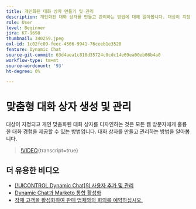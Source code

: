 ```yaml
---
title: 개인화된 대화 상자 만들기 및 관리
description: 개인화된 대화 상자를 만들고 관리하는 방법에 대해 알아봅니다. 대상이 지정되고 개인 맞춤화된 대화 상자를 디자인하는 것은 모든 웹 방문자에게 훌륭한 대화 경험을 제공할 수 있는 방법입니다.
role: User
level: Beginner
jira: KT-9698
thumbnail: 340259.jpeg
exl-id: 1c02fc09-feec-4506-9941-76ceeb1e3520
feature: Dynamic Chat
source-git-commit: 63d4aea1c818d35724c0cdc14e69ea00eb06b4a0
workflow-type: tm+mt
source-wordcount: '93'
ht-degree: 0%

---
```


# 맞춤형 대화 상자 생성 및 관리

대상이 지정되고 개인 맞춤화된 대화 상자를 디자인하는 것은 모든 웹 방문자에게 훌륭한 대화 경험을 제공할 수 있는 방법입니다. 대화 상자를 만들고 관리하는 방법을 알아봅니다.

>[!VIDEO](https://video.tv.adobe.com/v/3443800/?quality=12&learn=on&captions=kor){transcript=true}

## 더 유용한 비디오

* [[!UICONTROL Dynamic Chat]의 사용자 추가 및 관리](user-management.md)
* [Dynamic Chat과 Marketo 통합 활성화](marketo-integration.md)
* [잠재 고객을 활성화하여 판매 업체와의 회의를 예약하십시오.](meeting-booking.md)
